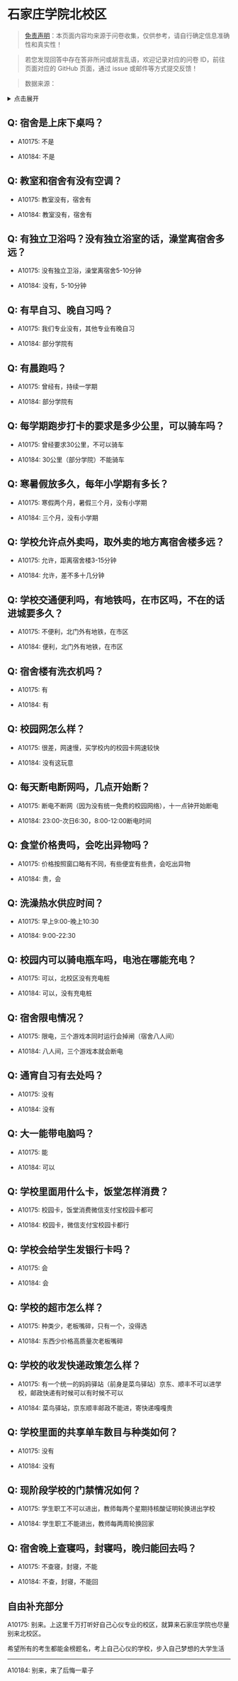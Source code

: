 # 石家庄学院北校区

> [免责声明](https://colleges.chat/#_3)：本页面内容均来源于问卷收集，仅供参考，请自行确定信息准确性和真实性！

> 若您发现回答中存在答非所问或胡言乱语，欢迎记录对应的问卷 ID，前往页面对应的 GitHub 页面，通过 issue 或邮件等方式提交反馈！

> 数据来源：

<details><summary>点击展开</summary>
<ul>
<li>A10175: 1403565108@qq.com (2022 年 06 月)</li>
<li>A10184: 匿名 (2022 年 06 月)</li>
</ul>
</details>

## Q: 宿舍是上床下桌吗？

- A10175: 不是

- A10184: 不是

## Q: 教室和宿舍有没有空调？

- A10175: 教室没有，宿舍有

- A10184: 教室没有，宿舍有

## Q: 有独立卫浴吗？没有独立浴室的话，澡堂离宿舍多远？

- A10175: 没有独立卫浴，澡堂离宿舍5-10分钟

- A10184: 没有，5-10分钟

## Q: 有早自习、晚自习吗？

- A10175: 我们专业没有，其他专业有晚自习

- A10184: 部分学院有

## Q: 有晨跑吗？

- A10175: 曾经有，持续一学期

- A10184: 部分学院有

## Q: 每学期跑步打卡的要求是多少公里，可以骑车吗？

- A10175: 曾经要求30公里，不可以骑车

- A10184: 30公里（部分学院）不能骑车

## Q: 寒暑假放多久，每年小学期有多长？

- A10175: 寒假两个月，暑假三个月，没有小学期

- A10184: 三个月，没有小学期

## Q: 学校允许点外卖吗，取外卖的地方离宿舍楼多远？

- A10175: 允许，距离宿舍楼3-15分钟

- A10184: 允许，差不多十几分钟

## Q: 学校交通便利吗，有地铁吗，在市区吗，不在的话进城要多久？

- A10175: 不便利，北门外有地铁，在市区

- A10184: 便利，北门外有地铁，在市区

## Q: 宿舍楼有洗衣机吗？

- A10175: 有

- A10184: 有

## Q: 校园网怎么样？

- A10175: 很差，网速慢，买学校内的校园卡网速较快

- A10184: 没有这玩意

## Q: 每天断电断网吗，几点开始断？

- A10175: 断电不断网（因为没有统一免费的校园网络），十一点钟开始断电

- A10184: 23:00-次日6:30，8:00-12:00断电时间

## Q: 食堂价格贵吗，会吃出异物吗？

- A10175: 价格按照窗口略有不同，有些便宜有些贵，会吃出异物

- A10184: 贵，会

## Q: 洗澡热水供应时间？

- A10175: 早上9:00-晚上10:30

- A10184: 9:00-22:30

## Q: 校园内可以骑电瓶车吗，电池在哪能充电？

- A10175: 可以，北校区没有充电桩

- A10184: 可以，没有充电桩

## Q: 宿舍限电情况？

- A10175: 限电，三个游戏本同时运行会掉闸（宿舍八人间）

- A10184: 八人间，三个游戏本就会断电

## Q: 通宵自习有去处吗？

- A10175: 没有

- A10184: 没有

## Q: 大一能带电脑吗？

- A10175: 能

- A10184: 可以

## Q: 学校里面用什么卡，饭堂怎样消费？

- A10175: 校园卡，饭堂消费微信支付宝校园卡都可

- A10184: 校园卡，微信支付宝校园卡都行

## Q: 学校会给学生发银行卡吗？

- A10175: 会

- A10184: 会

## Q: 学校的超市怎么样？

- A10175: 种类少，老板嘴碎，只有一个，没得选

- A10184: 东西少价格高质量次老板嘴碎

## Q: 学校的收发快递政策怎么样？

- A10175: 有一个统一的妈妈驿站（前身是菜鸟驿站）京东、顺丰不可以进学校，邮政快递有时候可以有时候不可以

- A10184: 菜鸟驿站，京东顺丰邮政不能进，寄快递嘎嘎贵

## Q: 学校里面的共享单车数目与种类如何？

- A10175: 没有

- A10184: 没有

## Q: 现阶段学校的门禁情况如何？

- A10175: 学生职工不可以进出，教师每两个星期持核酸证明轮换进出学校

- A10184: 学生职工不能进出，教师每两周轮换回家

## Q: 宿舍晚上查寝吗，封寝吗，晚归能回去吗？

- A10175: 不查寝，封寝，不能

- A10184: 不查，封寝，不能回

## 自由补充部分

A10175: 别来。上这里千万打听好自己心仪专业的校区，就算来石家庄学院也尽量别来北校区。

希望所有的考生都能金榜题名，考上自己心仪的学校，步入自己梦想的大学生活

***

A10184: 别来，来了后悔一辈子